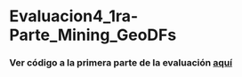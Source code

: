 # Evaluacion4_1ra-Parte_Mining_GeoDFs
### Ver código a la primera parte de la evaluación [aquí](https://ciencia-de-datos-espaciales-2023-2.github.io/Evaluacion4_1ra-Parte_Mining_GeoDFs/)
